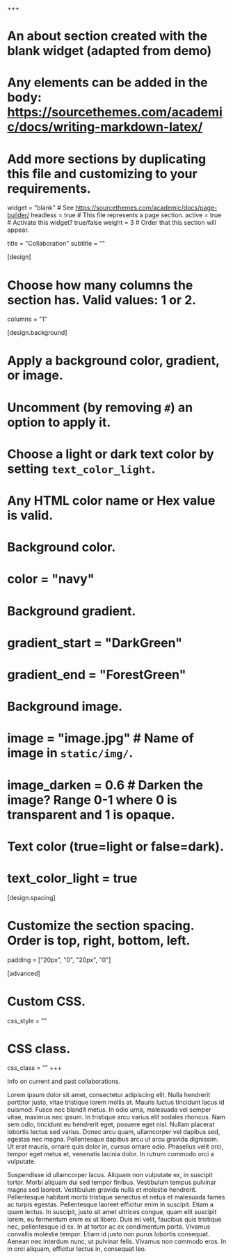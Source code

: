 +++
# An about section created with the blank widget (adapted from demo)
# Any elements can be added in the body: https://sourcethemes.com/academic/docs/writing-markdown-latex/
# Add more sections by duplicating this file and customizing to your requirements.

widget = "blank"  # See https://sourcethemes.com/academic/docs/page-builder/
headless = true  # This file represents a page section.
active = true  # Activate this widget? true/false
weight = 3  # Order that this section will appear.

title = "Collaboration"
subtitle = ""

[design]
  # Choose how many columns the section has. Valid values: 1 or 2.
  columns = "1"

[design.background]
  # Apply a background color, gradient, or image.
  #   Uncomment (by removing `#`) an option to apply it.
  #   Choose a light or dark text color by setting `text_color_light`.
  #   Any HTML color name or Hex value is valid.

  # Background color.
  # color = "navy"

  # Background gradient.
  # gradient_start = "DarkGreen"
  # gradient_end = "ForestGreen"

  # Background image.
  # image = "image.jpg"  # Name of image in `static/img/`.
  # image_darken = 0.6  # Darken the image? Range 0-1 where 0 is transparent and 1 is opaque.

  # Text color (true=light or false=dark).
  # text_color_light = true

[design.spacing]
  # Customize the section spacing. Order is top, right, bottom, left.
  padding = ["20px", "0", "20px", "0"]

[advanced]
 # Custom CSS.
 css_style = ""

 # CSS class.
 css_class = ""
+++

Info on current and past collaborations.

Lorem ipsum dolor sit amet, consectetur adipiscing elit. Nulla hendrerit porttitor justo, vitae tristique lorem mollis at. Mauris luctus tincidunt lacus id euismod. Fusce nec blandit metus. In odio urna, malesuada vel semper vitae, maximus nec ipsum. In tristique arcu varius elit sodales rhoncus. Nam sem odio, tincidunt eu hendrerit eget, posuere eget nisl. Nullam placerat lobortis lectus sed varius. Donec arcu quam, ullamcorper vel dapibus sed, egestas nec magna. Pellentesque dapibus arcu ut arcu gravida dignissim. Ut erat mauris, ornare quis dolor in, cursus ornare odio. Phasellus velit orci, tempor eget metus et, venenatis lacinia dolor. In rutrum commodo orci a vulputate.

Suspendisse id ullamcorper lacus. Aliquam non vulputate ex, in suscipit tortor. Morbi aliquam dui sed tempor finibus. Vestibulum tempus pulvinar magna sed laoreet. Vestibulum gravida nulla et molestie hendrerit. Pellentesque habitant morbi tristique senectus et netus et malesuada fames ac turpis egestas. Pellentesque laoreet efficitur enim in suscipit. Etiam a quam lectus. In suscipit, justo sit amet ultrices congue, quam elit suscipit lorem, eu fermentum enim ex ut libero. Duis mi velit, faucibus quis tristique nec, pellentesque id ex. In at tortor ac ex condimentum porta. Vivamus convallis molestie tempor. Etiam id justo non purus lobortis consequat. Aenean nec interdum nunc, ut pulvinar felis. Vivamus non commodo eros. In in orci aliquam, efficitur lectus in, consequat leo.
